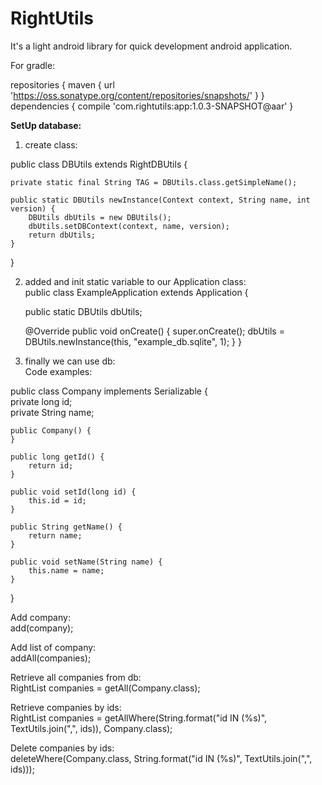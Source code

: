 RightUtils
==========
It's a light android library for quick development android application.

For gradle:

repositories {
	maven { url 'https://oss.sonatype.org/content/repositories/snapshots/' }
}
dependencies {
	compile 'com.rightutils:app:1.0.3-SNAPSHOT@aar'
}



<b>SetUp database:</b>

1) create class:<br>

public class DBUtils extends RightDBUtils {

	private static final String TAG = DBUtils.class.getSimpleName();

	public static DBUtils newInstance(Context context, String name, int version) {
		DBUtils dbUtils = new DBUtils();
		dbUtils.setDBContext(context, name, version);
		return dbUtils;
	}
}

2) added and init static variable to our Application class:<br>
public class ExampleApplication extends Application {

	public static DBUtils dbUtils;

	@Override
	public void onCreate() {
		super.onCreate();
		dbUtils = DBUtils.newInstance(this, "example_db.sqlite", 1);
	}
}

3) finally we can use db:<br>
Code examples:<br>

public class Company implements Serializable {<br>
	private long id;<br>
	private String name;<br>

	public Company() {
	}
	
	public long getId() {
		return id;
	}

	public void setId(long id) {
		this.id = id;
	}

	public String getName() {
		return name;
	}

	public void setName(String name) {
		this.name = name;
	}
}

Add company:<br>
add(company);

Add list of company:<br>
addAll(companies);

Retrieve all companies from db:<br>
RightList<Company> companies = getAll(Company.class);

Retrieve companies by ids:<br>
RightList<Company> companies = getAllWhere(String.format("id IN (%s)", TextUtils.join(",", ids)), Company.class);

Delete companies by ids:<br>
deleteWhere(Company.class, String.format("id IN (%s)", TextUtils.join(",", ids)));
	

